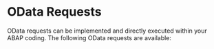 <!-- loiobbaf7a46bf2140fbb1217b2fec9cb4c2 -->

# OData Requests

OData requests can be implemented and directly executed within your ABAP coding. The following OData requests are available:

